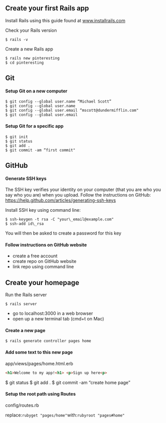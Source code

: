 ## Create your first Rails app
Install Rails using this guide found at
www.installrails.com

Check your Rails version
```
$ rails -v
```
Create a new Rails app
```
$ rails new pinteresting
$ cd pinteresting
```
## Git
#### Setup Git on a new computer
```
$ git config --global user.name “Michael Scott”
$ git config --global user.name
$ git config --global user.email “mscott@dundermifflin.com"
$ git config --global user.email
```
#### Setup Git for a specific app
```
$ git init
$ git status
$ git add .
$ git commit -am “first commit"
```
## GitHub
#### Generate SSH keys

The SSH key verifies your identity on your computer (that you are who you say who you are) when you upload. Follow the instructions on GitHub: https://help.github.com/articles/generating-ssh-keys

Install SSH key using command line:

```
$ ssh-keygen -t rsa -C "your\_email@example.com"
$ ssh-add id\_rsa
```

You will then be asked to create a password for this key

#### Follow instructions on GitHub website

- create a free account
- create repo on GitHub website
- link repo using command line

## Create your homepage

Run the Rails server

```
$ rails server
```

- go to localhost:3000 in a web browser
- open up a new terminal tab (cmd+t on Mac)

#### Create a new page

```
$ rails generate controller pages home
```

#### Add some text to this new page

app/views/pages/home.html.erb

```html
<h1>Welcome to my app!<h1> <p>Sign up here<p>
```

$ git status $ git add . $ git commit -am “create home page”

#### Setup the root path using Routes

config/routes.rb

replace:```rubyget "pages/home"```with:```rubyroot "pages#home"```
